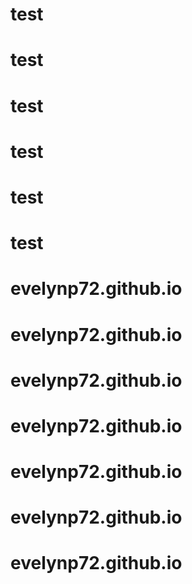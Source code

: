 # test
# test
# test
# test
# test
# test
# evelynp72.github.io
# evelynp72.github.io
# evelynp72.github.io
# evelynp72.github.io
# evelynp72.github.io
# evelynp72.github.io
# evelynp72.github.io
